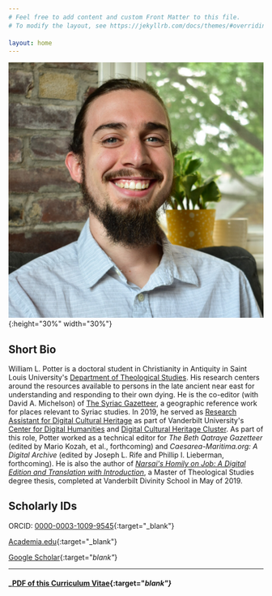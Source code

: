 ```yaml
---
# Feel free to add content and custom Front Matter to this file.
# To modify the layout, see https://jekyllrb.com/docs/themes/#overriding-theme-defaults

layout: home
---
```

![profile picture](/images/headshot2020.JPG){:height="30%" width="30%"}

## Short Bio

William L. Potter is a doctoral student in Christianity in Antiquity in Saint Louis University's [Department of Theological Studies](https://www.slu.edu/arts-and-sciences/theological-studies/). His research centers around the resources available to persons in the late ancient near east for understanding and responding to their own dying. He is the co-editor (with David A. Michelson) of [The Syriac Gazetteer](http://syriaca.org/geo), a geographic reference work for places relevant to Syriac studies. In 2019, he served as [Research Assistant for Digital Cultural Heritage](http://syriaca.org/blog/2019/08/08052019-william-potter-hired-as-research-assistant-for-digital-cultural-heritage-vanderbilt-university-and-syriaca-org/) as part of Vanderbilt University's [Center for Digital Humanities](https://www.vanderbilt.edu/digitalhumanities/) and [Digital Cultural Heritage Cluster](https://my.vanderbilt.edu/digitalculturalheritage/). As part of this role, Potter worked as a technical editor for _The Beth Qatraye Gazetteer_ (edited by Mario Kozah, et al., forthcoming) and _Caesarea-Maritima.org: A Digital Archive_ (edited by Joseph L. Rife and Phillip I. Lieberman, forthcoming). He is also the author of _[Narsai's Homily on Job: A Digital Edition and Translation with Introduction](http://hdl.handle.net/1803/9601)_, a Master of Theological Studies degree thesis, completed at Vanderbilt Divinity School in May of 2019.

## Scholarly IDs

ORCID: [0000-0003-1009-9545](https://orcid.org/0000-0003-1009-9545){:target="_blank"}

[Academia.edu](https://slu.academia.edu/WilliamPotter){:target="_blank"}

[Google Scholar](https://scholar.google.com/citations?&user=xNLxjSIAAAAJ){:target="_blank"_}

---
#### _[PDF of this Curriculum Vitae](){:target="_blank"}_

